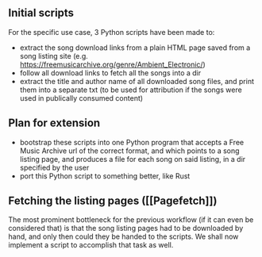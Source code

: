 ## Initial scripts
For the specific use case, 3 Python scripts have been made to:
- extract the song download links from a plain HTML page saved from a song listing site (e.g. https://freemusicarchive.org/genre/Ambient_Electronic/)
- follow all download links to fetch all the songs into a dir
- extract the title and author name of all downloaded song files, and print them into a separate txt (to be used for attribution if the songs were used in publically consumed content)

## Plan for extension
- bootstrap these scripts into one Python program that accepts a Free Music Archive url of the correct format, and which points to a song listing page, and produces a file for each song on said listing, in a dir specified by the user
- port this Python script to something better, like Rust

## Fetching the listing pages ([[Pagefetch]])
The most prominent bottleneck for the previous workflow (if it can even be considered that) is that the song listing pages had to be downloaded by hand, and only then could they be handed to the scripts. We shall now implement a script to accomplish that task as well.
